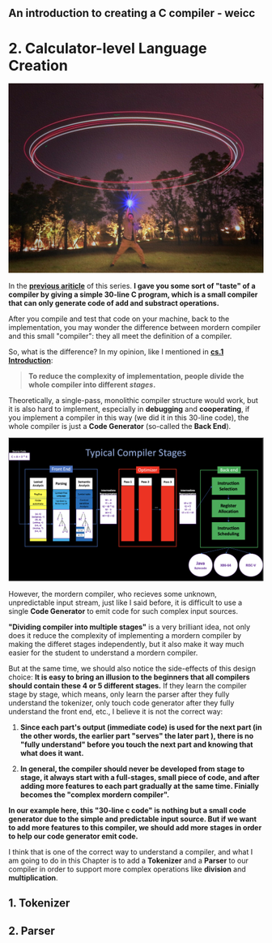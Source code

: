 ## An introduction to creating a C compiler - weicc

# 2. Calculator-level Language Creation

![ultra](Sources/ultra.jpg)

In the **[previous ariticle](https://angold4.org/cs/docs/weicc/1Thompson1984.html)** of this series. **I gave you some sort of "taste" of a compiler by giving a simple 30-line C program, which is a small compiler that can only generate code of add and substract operations.**

After you compile and test that code on your machine, back to the implementation, you may wonder the difference between mordern compiler and this small "compiler": they all meet the definition of a compiler.

So, what is the difference? In my opinion, like I mentioned in **[cs.1 Introduction](https://angold4.org/cs/docs/lectures/1Introduction.html)**:
> **To reduce the complexity of implementation, people divide the whole compiler into different *stages*.**

Theoretically, a single-pass, monolithic compiler structure would work, but it is also hard to implement, especially in **debugging** and **cooperating**, if you implement a compiler in this way (we did it in this 30-line code), the whole compiler is just a **Code Generator** (so-called the **Back End**). 

![stages](Sources/stages.png)

However, the mordern compiler, who recieves some unknown, unpredictable input stream, just like I said before, it is difficult to use a single **Code Generator** to emit code for such complex input sources.

**"Dividing compiler into multiple stages"** is a very brilliant idea, not only does it reduce the complexity of implementing a mordern compiler by making the differet stages independently, but it also make it way much easier for the student to understand a mordern compiler.

But at the same time, we should also notice the side-effects of this design choice: **It is easy to bring an illusion to the beginners that all compilers should contain these 4 or 5 different stages.** If they learn the compiler stage by stage, which means, only learn the parser after they fully understand the tokenizer, only touch code generator after they fully understand the front end, etc., I believe it is not the correct way:
1. **Since each part's output (immediate code) is used for the next part (in the other words, the earlier part "serves" the later part ), there is no "fully understand" before you touch the next part and knowing that what does it want.**

2. **In general, the compiler should never be developed from stage to stage, it always start with a full-stages, small piece of code, and after adding more features to each part gradually at the same time. Finially becomes the "complex mordern compiler".**

**In our example here, this "30-line c code" is nothing but a small code generator due to the simple and predictable input source. But if we want to add more features to this compiler, we should add more stages in order to help our code generator emit code.**

I think that is one of the correct way to understand a compiler, and what I am going to do in this Chapter is to add a **Tokenizer** and a **Parser** to our compiler in order to support more complex operations like **division** and **multiplication**.


## 1. Tokenizer

## 2. Parser



